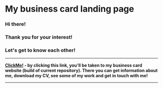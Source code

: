# My business card landing page

### Hi there!

### Thank you for your interest!

### Let's get to know each other!

---

**[ClickMe!](https://my-presentation-one.vercel.app/ "https://my-presentation-one.vercel.app/") - by clicking this link, you'll be taken to my business card website (build of current repository). There you can get information about me, download my CV, see some of my work and get in touch with me!**

---
